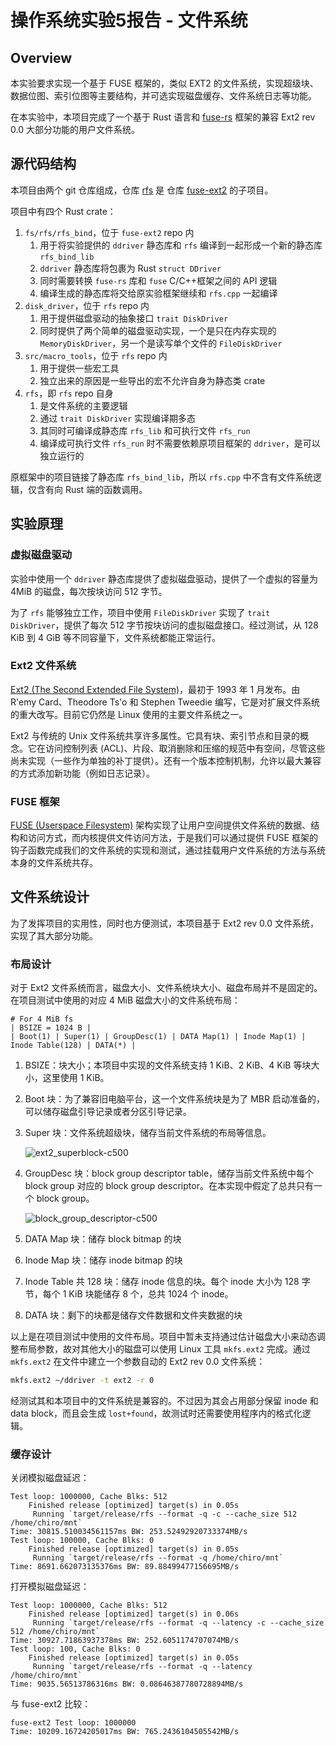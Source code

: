  # 操作系统实验5报告 - 文件系统

## Overview

本实验要求实现一个基于 FUSE 框架的，类似 EXT2 的文件系统，实现超级块、数据位图、索引位图等主要结构，并可选实现磁盘缓存、文件系统日志等功能。

在本实验中，本项目完成了一个基于 Rust 语言和 [fuse-rs](https://github.com/chiro2001/fuse-rs) 框架的兼容 Ext2 rev 0.0 大部分功能的用户文件系统。

## 源代码结构

本项目由两个 git 仓库组成，仓库 [rfs](https://github.com/chiro2001/rfs) 是 仓库 [fuse-ext2](https://github.com/chiro2001/fuse-ext2) 的子项目。

项目中有四个 Rust crate：

1. `fs/rfs/rfs_bind`，位于 `fuse-ext2` repo 内
   1. 用于将实验提供的 `ddriver` 静态库和 `rfs` 编译到一起形成一个新的静态库 `rfs_bind_lib`
   2. `ddriver` 静态库将包裹为 Rust `struct DDriver`
   3. 同时需要转换 `fuse-rs` 库和 `fuse` C/C++框架之间的 API 逻辑
   4. 编译生成的静态库将交给原实验框架继续和 `rfs.cpp` 一起编译
2. `disk_driver`，位于 `rfs` repo 内
   1. 用于提供磁盘驱动的抽象接口 `trait DiskDriver`
   2. 同时提供了两个简单的磁盘驱动实现，一个是只在内存实现的 `MemoryDiskDriver`，另一个是读写单个文件的 `FileDiskDriver`
3. `src/macro_tools`，位于 `rfs` repo 内
   1. 用于提供一些宏工具
   2. 独立出来的原因是一些导出的宏不允许自身为静态类 crate
4. `rfs`，即 `rfs` repo 自身
   1. 是文件系统的主要逻辑
   2. 通过 `trait DiskDriver` 实现编译期多态
   3. 其同时可编译成静态库 `rfs_lib` 和可执行文件 `rfs_run`
   4. 编译成可执行文件 `rfs_run` 时不需要依赖原项目框架的 `ddriver`，是可以独立运行的

原框架中的项目链接了静态库 `rfs_bind_lib`，所以 `rfs.cpp` 中不含有文件系统逻辑，仅含有向 Rust 端的函数调用。

## 实验原理

### 虚拟磁盘驱动

实验中使用一个 `ddriver` 静态库提供了虚拟磁盘驱动，提供了一个虚拟的容量为 4MiB 的磁盘，每次按块访问 512 字节。

为了 `rfs` 能够独立工作，项目中使用 `FileDiskDriver` 实现了 `trait DiskDriver`，提供了每次 512 字节按块访问的虚拟磁盘接口。经过测试，从 128 KiB 到 4 GiB 等不同容量下，文件系统都能正常运行。

### Ext2 文件系统

[Ext2 (The Second Extended File System)](https://docs.kernel.org/filesystems/ext2.html)，最初于 1993 年 1 月发布。由 R'emy Card、Theodore Ts'o 和 Stephen Tweedie 编写，它是对扩展文件系统的重大改写。目前它仍然是 Linux 使用的主要文件系统之一。

Ext2 与传统的 Unix 文件系统共享许多属性。它具有块、索引节点和目录的概念。它在访问控制列表 (ACL)、片段、取消删除和压缩的规范中有空间，尽管这些尚未实现（一些作为单独的补丁提供）。还有一个版本控制机制，允许以最大兼容的方式添加新功能（例如日志记录）。

### FUSE 框架

[FUSE (Userspace Filesystem)](https://www.kernel.org/doc/html/latest/filesystems/fuse.html) 架构实现了让用户空间提供文件系统的数据、结构和访问方式，而内核提供文件访问方法，于是我们可以通过提供 FUSE 框架的钩子函数完成我们的文件系统的实现和测试，通过挂载用户文件系统的方法与系统本身的文件系统共存。

## 文件系统设计

为了发挥项目的实用性，同时也方便测试，本项目基于 Ext2 rev 0.0 文件系统，实现了其大部分功能。

### 布局设计

对于 Ext2 文件系统而言，磁盘大小、文件系统块大小、磁盘布局并不是固定的。在项目测试中使用的对应 4 MiB 磁盘大小的文件系统布局：

```
# For 4 MiB fs
| BSIZE = 1024 B |
| Boot(1) | Super(1) | GroupDesc(1) | DATA Map(1) | Inode Map(1) | Inode Table(128) | DATA(*) |
```

1. BSIZE：块大小；本项目中实现的文件系统支持 1 KiB、2 KiB、4 KiB 等块大小，这里使用 1 KiB。

2. Boot 块：为了兼容旧电脑平台，这一个文件系统块是为了 MBR 启动准备的，可以储存磁盘引导记录或者分区引导记录。

3. Super 块：文件系统超级块，储存当前文件系统的布局等信息。

   ![ext2_superblock-c500](README.assets/ext2_superblock.jpg)

4. GroupDesc 块：block group descriptor table，储存当前文件系统中每个 block group 对应的 block group descriptor。在本实现中假定了总共只有一个 block group。

   ![block_group_descriptor-c500](README.assets/15508152464129.jpg)

5. DATA Map 块：储存 block bitmap 的块

6. Inode Map 块：储存 inode bitmap 的块

7. Inode Table 共 128 块：储存 inode 信息的块。每个 inode 大小为 128 字节，每个 1 KiB 块能储存 8 个，总共 1024 个 inode。

8. DATA 块：剩下的块都是储存文件数据和文件夹数据的块

以上是在项目测试中使用的文件布局。项目中暂未支持通过估计磁盘大小来动态调整布局参数，故对其他大小的磁盘可以使用 Linux 工具 `mkfs.ext2` 完成。通过 `mkfs.ext2` 在文件中建立一个参数自动的 Ext2 rev 0.0 文件系统：

```bash
mkfs.ext2 ~/ddriver -t ext2 -r 0
```

经测试其和本项目中的文件系统是兼容的。不过因为其会占用部分保留 inode 和 data block，而且会生成 `lost+found`，故测试时还需要使用程序内的格式化逻辑。

### 缓存设计

关闭模拟磁盘延迟：

```
Test loop: 1000000, Cache Blks: 512
    Finished release [optimized] target(s) in 0.05s
     Running `target/release/rfs --format -q -c --cache_size 512 /home/chiro/mnt`
Time: 30815.510034561157ms BW: 253.52492920733374MB/s
Test loop: 100000, Cache Blks: 0
    Finished release [optimized] target(s) in 0.05s
     Running `target/release/rfs --format -q /home/chiro/mnt`
Time: 8691.662073135376ms BW: 89.88499477156695MB/s
```

打开模拟磁盘延迟：

```
Test loop: 1000000, Cache Blks: 512
    Finished release [optimized] target(s) in 0.06s
     Running `target/release/rfs --format -q --latency -c --cache_size 512 /home/chiro/mnt`
Time: 30927.71863937378ms BW: 252.6051174707074MB/s
Test loop: 100, Cache Blks: 0
    Finished release [optimized] target(s) in 0.05s
     Running `target/release/rfs --format -q --latency /home/chiro/mnt`
Time: 9035.56513786316ms BW: 0.08646387780728894MB/s
```

与 fuse-ext2 比较：

```
fuse-ext2 Test loop: 1000000
Time: 10209.16724205017ms BW: 765.2436104505542MB/s
```
